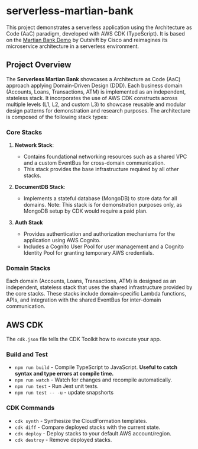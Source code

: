 # serverless-martian-bank

This project demonstrates a serverless application using the Architecture as Code (AaC) paradigm, developed with AWS CDK (TypeScript). 
It is based on the [Martian Bank Demo](https://github.com/cisco-open/martian-bank-demo) by Outshift by Cisco and reimagines its microservice architecture in a serverless environment.

## Project Overview

The **Serverless Martian Bank** showcases a Architecture as Code (AaC) approach applying Domain-Driven Design (DDD). Each business domain (Accounts, Loans, Transactions, ATM) is implemented as an independent, stateless stack. It incorporates the use of AWS CDK constructs across multiple levels (L1, L2, and custom L3) to showcase reusable and modular design patterns for demonstration and research purposes.
The architecture is composed of the following stack types:

### Core Stacks

1. **Network Stack**:
   - Contains foundational networking resources such as a shared VPC and a custom EventBus for cross-domain communication.
   - This stack provides the base infrastructure required by all other stacks.

2. **DocumentDB Stack**:
   - Implements a stateful database (MongoDB) to store data for all domains.
     Note: This stack is for demonstration purposes only, as MongoDB setup by CDK would require a paid plan.

3. **Auth Stack**
   - Provides authentication and authorization mechanisms for the application using AWS Cognito.
   - Includes a Cognito User Pool for user management and a Cognito Identity Pool for granting temporary AWS credentials.

### Domain Stacks

Each domain (Accounts, Loans, Transactions, ATM) is designed as an independent, stateless stack that uses the shared infrastructure provided by the core stacks. These stacks include domain-specific Lambda functions, APIs, and integration with the shared EventBus for inter-domain communication.

## AWS CDK

The `cdk.json` file tells the CDK Toolkit how to execute your app.

### Build and Test
- `npm run build`   - Compile TypeScript to JavaScript. **Useful to catch syntax and type errors at compile time.**
- `npm run watch`   - Watch for changes and recompile automatically.
- `npm run test`    - Run Jest unit tests.
- `npm run test -- -u` - update snapshorts

### CDK Commands
- `cdk synth`   - Synthesize the CloudFormation templates.
- `cdk diff`    - Compare deployed stacks with the current state.
- `cdk deploy`  - Deploy stacks to your default AWS account/region.
- `cdk destroy` - Remove deployed stacks.